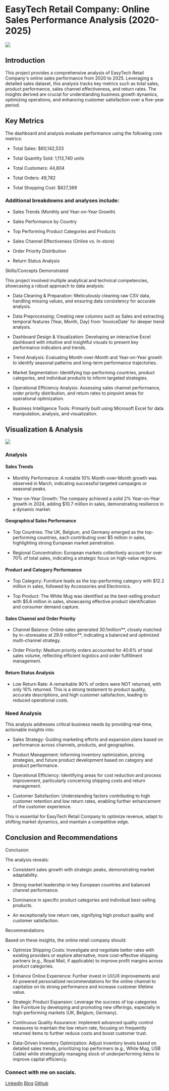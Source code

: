 # EasyTech Retail Company: Online Sales Performance Analysis (2020-2025)

![](https://github.com/hamadkamorudeen/Easy-Tech-Retail-Company/blob/main/EasyTech%20Profile.jpg)

## Introduction

This project provides a comprehensive analysis of EasyTech Retail Company's online sales performance from 2020 to 2025. Leveraging a detailed sales dataset, this analysis tracks key metrics such as total sales, product performance, sales channel effectiveness, and return rates. The insights derived are crucial for understanding business growth dynamics, optimizing operations, and enhancing customer satisfaction over a five-year period.


## Key Metrics

The dashboard and analysis evaluate performance using the following core metrics:


- Total Sales: $60,142,533
  

- Total Quantity Sold: 1,113,740 units
  

- Total Customers: 44,804
  

- Total Orders: 49,782
  

- Total Shopping Cost: $827,369


### Additional breakdowns and analyses include:


- Sales Trends (Monthly and Year-on-Year Growth)
  

- Sales Performance by Country
  

- Top Performing Product Categories and Products
  

- Sales Channel Effectiveness (Online vs. In-store)


- Order Priority Distribution


- Return Status Analysis


Skills/Concepts Demonstrated


This project involved multiple analytical and technical competencies, showcasing a robust approach to data analysis:


- Data Cleaning & Preparation: Meticulously cleaning raw CSV data, handling missing values, and ensuring data consistency for accurate analysis.
  

- Data Preprocessing: Creating new columns such as Sales and extracting temporal features (Year, Month, Day) from 'InvoiceDate' for deeper trend analysis.


- Dashboard Design & Visualization: Developing an interactive Excel dashboard with intuitive and insightful visuals to present key performance indicators and trends.


- Trend Analysis: Evaluating Month-over-Month and Year-on-Year growth to identify seasonal patterns and long-term performance trajectories.


- Market Segmentation: Identifying top-performing countries, product categories, and individual products to inform targeted strategies.


- Operational Efficiency Analysis: Assessing sales channel performance, order priority distribution, and return rates to pinpoint areas for operational optimization.


- Business Intelligence Tools: Primarily built using Microsoft Excel for data manipulation, analysis, and visualization.

  

## Visualization & Analysis
![](https://github.com/hamadkamorudeen/Easy-Tech-Retail-Company/blob/main/EASYTECH%20DASHBOARD.png)


### Analysis


#### Sales Trends


- Monthly Performance: A notable 10% Month-over-Month growth was observed in March, indicating successful targeted campaigns or seasonal peaks.


- Year-on-Year Growth: The company achieved a solid 2% Year-on-Year growth in 2024, adding $10.7 million in sales, demonstrating resilience in a dynamic market.


#### Geographical Sales Performance


- Top Countries: The UK, Belgium, and Germany emerged as the top-performing countries, each contributing over $5 million in sales, highlighting strong European market penetration.


- Regional Concentration: European markets collectively account for over 70% of total sales, indicating a strategic focus on high-value regions.



#### Product and Category Performance


- Top Category: Furniture leads as the top-performing category with $12.2 million in sales, followed by Accessories and Electronics.


- Top Product: The White Mug was identified as the best-selling product with $5.6 million in sales, showcasing effective product identification and consumer demand capture.


#### Sales Channel and Order Priority


- Channel Balance: Online sales generated 30.1million**, closely matched by in−storesales at 29.9 million**, indicating a balanced and optimized multi-channel strategy.


- Order Priority: Medium priority orders accounted for 40.6% of total sales volume, reflecting efficient logistics and order fulfillment management.
  

#### Return Status Analysis

- Low Return Rate: A remarkable 90% of orders were NOT returned, with only 10% returned. This is a strong testament to product quality, accurate descriptions, and high customer satisfaction, leading to reduced operational costs.
  


### Need Analysis


This analysis addresses critical business needs by providing real-time, actionable insights into:


- Sales Strategy: Guiding marketing efforts and expansion plans based on performance across channels, products, and geographies.
  

- Product Management: Informing inventory optimization, pricing strategies, and future product development based on category and product performance.
  

- Operational Efficiency: Identifying areas for cost reduction and process improvement, particularly concerning shipping costs and return management.
  

- Customer Satisfaction: Understanding factors contributing to high customer retention and low return rates, enabling further enhancement of the customer experience.
  

This is essential for EasyTech Retail Company to optimize revenue, adapt to shifting market dynamics, and maintain a competitive edge.


## Conclusion and Recommendations


Conclusion


The analysis reveals:


- Consistent sales growth with strategic peaks, demonstrating market adaptability.
  

- Strong market leadership in key European countries and balanced channel performance.
  

- Dominance in specific product categories and individual best-selling products.
  

- An exceptionally low return rate, signifying high product quality and customer satisfaction.
  

Recommendations


Based on these insights, the online retail company should:


- Optimize Shipping Costs: Investigate and negotiate better rates with existing providers or explore alternative, more cost-effective shipping partners (e.g., Royal Mail, if applicable) to improve profit margins across product categories.
  

- Enhance Online Experience: Further invest in UI/UX improvements and AI-powered personalized recommendations for the online channel to capitalize on its strong performance and increase customer lifetime value.
  

- Strategic Product Expansion: Leverage the success of top categories like Furniture by developing and promoting new offerings, especially in high-performing markets (UK, Belgium, Germany).
  

- Continuous Quality Assurance: Implement advanced quality control measures to maintain the low return rate, focusing on frequently returned items to further reduce costs and boost customer trust.
  

- Data-Driven Inventory Optimization: Adjust inventory levels based on detailed sales trends, prioritizing top performers (e.g., White Mug, USB Cable) while strategically managing stock of underperforming items to improve capital efficiency.



### Connect with me on socials.
[Linkedln](https://www.linkedin.com/in/hamadkamorudeen/)
[Blog](https://medium.com/@hamadkamorudeen)
[Github](https://github.com/hamadkamorudeen)

